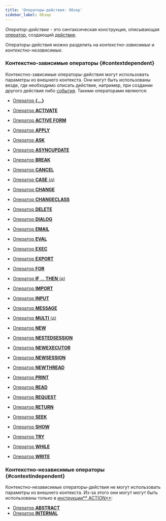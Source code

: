 ```yaml
---
title: 'Операторы-действия: Обзор'
sidebar_label: Обзор
---
```


*Оператор-действие* - это синтаксическая конструкция, описывающая [оператор](Оperators.md), создающий [действие](Actions.md).

Операторы-действия можно разделить на *контекстно-зависимые* и *контекстно-независимые*.

### Контекстно-зависимые операторы {#contextdependent}

Контекстно-зависимые операторы-действия могут использовать параметры из внешнего контекста. Они могут быть использованы везде, где необходимо описать действие, например, при создании другого действия либо [события](Events.md). Такими операторами являются:

-   [Оператор **{...}**](Operator_..._.md)

-   [Оператор **ACTIVATE**](ACTIVATE_operator.md)
-   [Оператор **ACTIVE FORM**](ACTIVE_FORM_operator.md)
-   [Оператор **APPLY**](APPLY_operator.md)
-   [Оператор **ASK**](ASK_operator.md)
-   [Оператор **ASYNCUPDATE**](https://ru-documentation.lsfusion.org/pages/viewpage.action?pageId=12320796)
-   [Оператор **BREAK**](BREAK_operator.md)
-   [Оператор **CANCEL**](CANCEL_operator.md)
-   [Оператор **CASE** (д)](CASE_operator_action_.md)
-   [Оператор **CHANGE**](CHANGE_operator.md)
-   [Оператор **CHANGECLASS**](CHANGECLASS_operator.md)
-   [Оператор **DELETE**](DELETE_operator.md)
-   [Оператор **DIALOG**](DIALOG_operator.md)
-   [Оператор **EMAIL**](EMAIL_operator.md)
-   [Оператор **EVAL**](EVAL_operator.md)
-   [Оператор **EXEC**](EXEC_operator.md)
-   [Оператор **EXPORT**](EXPORT_operator.md)
-   [Оператор **FOR**](FOR_operator.md)
-   [Оператор **IF** ... **THEN** (д)](IF_..._THEN_operator_action_.md)
-   [Оператор **IMPORT**](IMPORT_operator.md)
-   [Оператор **INPUT**](INPUT_operator.md)
-   [Оператор **MESSAGE**](MESSAGE_operator.md)
-   [Оператор **MULTI** (д)](MULTI_operator_action_.md)
-   [Оператор **NEW**](NEW_operator.md)
-   [Оператор **NESTEDSESSION**](NESTEDSESSION_operator.md)
-   [Оператор **NEWEXECUTOR**](NEWEXECUTOR_operator.md)
-   [Оператор **NEWSESSION**](NEWSESSION_operator.md)
-   [Оператор **NEWTHREAD**](NEWTHREAD_operator.md)
-   [Оператор **PRINT**](PRINT_operator.md)
-   [Оператор **READ**](READ_operator.md)
-   [Оператор **REQUEST**](REQUEST_operator.md)
-   [Оператор **RETURN**](RETURN.md)
-   [Оператор **SEEK**](SEEK_operator.md)
-   [Оператор **SHOW**](SHOW_operator.md)
-   [Оператор **TRY**](TRY_operator.md)
-   [Оператор **WHILE**](WHILE_operator.md)
-   [Оператор **WRITE**](WRITE_operator.md)

### Контекстно-независимые операторы {#contextindependent}

Контекстно-независимые операторы-действия не могут использовать параметры из внешнего контекста. Из-за этого они могут могут быть использованы только в [инструкции** ACTION**](ACTION_instruction.md):

-   [Оператор **ABSTRACT**](ABSTRACT_operator_action_.md)
-   [Оператор **INTERNAL**](INTERNAL_operator.md)

 
